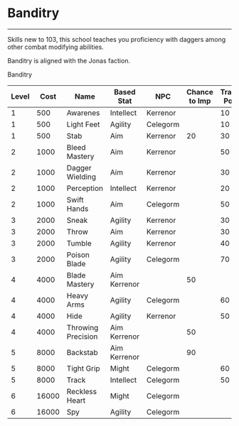 # Banditry

---

Skills new to 103, this school teaches you proficiency with daggers among other combat modifying abilities.

Banditry is aligned with the Jonas faction.

Banditry

| Level | Cost | Name | Based Stat | NPC | Chance to Imp | Training Points |
| ----- | ---- | ---- | ---------- | --- | ------------- | --------------- |
|1 |500 | Awarenes| Intellect|Kerrenor||10|
|1|500|Light Feet|	Agility|Celegorm||10|
|1|500|Stab|	Aim	|Kerrenor|20|	30|
|2|	1000|Bleed Mastery|	Aim|	Kerrenor||		50|
|2|1000|Dagger Wielding|	Aim	|Kerrenor	||	30|
|2|1000|Perception	|Intellect|	Kerrenor||		20|
|2|1000|Swift Hands|	Aim	|Celegorm	||	50|
|3	|2000|Sneak|	Agility|	Kerrenor	||	30|
|3|2000|Throw	|Aim|	Kerrenor|	|	30|
|3|2000|Tumble|	Agility|	Kerrenor||		40|
|3|2000|Poison Blade|	Agility|	Celegorm||		70|
|4|	4000|	Blade Mastery|	Aim	Kerrenor||		50|
|4|4000|Heavy Arms|	Agility|	Celegorm	||	60|
|4|4000|Hide	|Agility|	Kerrenor||		50|
|4|4000|Throwing Precision|	Aim	Kerrenor||		50|
|5|	8000	|Backstab|	Aim	Kerrenor||		90|
|5|8000|Tight Grip	|Might|	Celegorm||		60|
|5|8000|Track|	Intellect|	Celegorm||		50|
|6|	16000	|Reckless Heart|	Might	|Celegorm	|||	
|6|16000|Spy|	Agility	|Celegorm	|||

